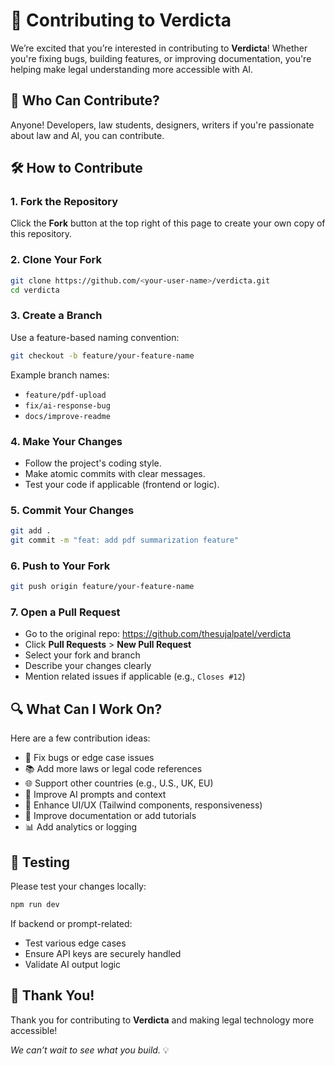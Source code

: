 # 🤝 Contributing to Verdicta

We’re excited that you’re interested in contributing to **Verdicta**! Whether you're fixing bugs, building features, or improving documentation, you're helping make legal understanding more accessible with AI.

## 🧠 Who Can Contribute?

Anyone! Developers, law students, designers, writers if you're passionate about law and AI, you can contribute.

## 🛠 How to Contribute

### 1. Fork the Repository

Click the **Fork** button at the top right of this page to create your own copy of this repository.

### 2. Clone Your Fork

```bash
git clone https://github.com/<your-user-name>/verdicta.git
cd verdicta
```

### 3. Create a Branch

Use a feature-based naming convention:

```bash
git checkout -b feature/your-feature-name
```

Example branch names:

- `feature/pdf-upload`
- `fix/ai-response-bug`
- `docs/improve-readme`

### 4. Make Your Changes

- Follow the project's coding style.
- Make atomic commits with clear messages.
- Test your code if applicable (frontend or logic).

### 5. Commit Your Changes

```bash
git add .
git commit -m "feat: add pdf summarization feature"
```

### 6. Push to Your Fork

```bash
git push origin feature/your-feature-name
```

### 7. Open a Pull Request

- Go to the original repo: https://github.com/thesujalpatel/verdicta
- Click **Pull Requests** > **New Pull Request**
- Select your fork and branch
- Describe your changes clearly
- Mention related issues if applicable (e.g., `Closes #12`)

## 🔍 What Can I Work On?

Here are a few contribution ideas:

- 🐛 Fix bugs or edge case issues
- 📚 Add more laws or legal code references
- 🌐 Support other countries (e.g., U.S., UK, EU)
- 🧠 Improve AI prompts and context
- 🎨 Enhance UI/UX (Tailwind components, responsiveness)
- 📄 Improve documentation or add tutorials
- 📊 Add analytics or logging

## 🧪 Testing

Please test your changes locally:

```bash
npm run dev
```

If backend or prompt-related:

- Test various edge cases
- Ensure API keys are securely handled
- Validate AI output logic

## 🙏 Thank You!

Thank you for contributing to **Verdicta** and making legal technology more accessible!

_We can’t wait to see what you build._ 💡
